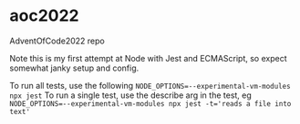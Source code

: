 # aoc2022
AdventOfCode2022 repo

Note this is my first attempt at Node with Jest and ECMAScript, so expect somewhat janky setup and config.

To run all tests, use the following
`NODE_OPTIONS=--experimental-vm-modules npx jest`
To run a single test, use the describe arg in the test, eg
`NODE_OPTIONS=--experimental-vm-modules npx jest -t='reads a file into text'`
